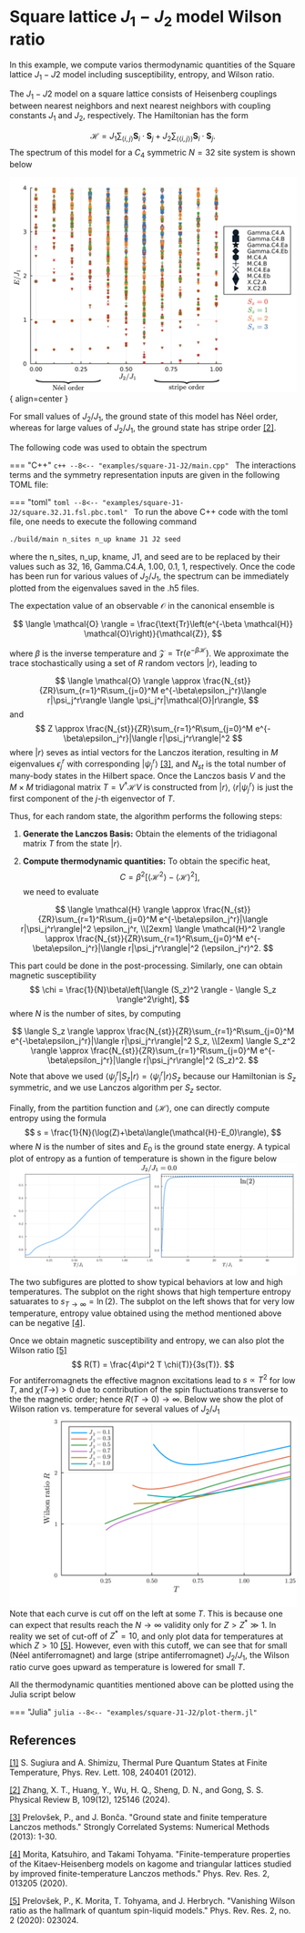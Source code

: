 # Square lattice $J_1-J_2$ model Wilson ratio

In this example, we compute varios thermodynamic quantities of the Square lattice $J_1-J2$ model including susceptibility, entropy, and Wilson ratio.

The $J_1-J2$ model on a square lattice consists of Heisenberg couplings between nearest neighbors and next nearest neighbors with coupling constants $J_1$ and $J_2$, respectively. The Hamiltonian has the form

$$
\mathcal{H} = J_1 \sum_{\langle i,j \rangle} \boldsymbol{S}_i \cdot \boldsymbol{S}_j + J_2 \sum_{\langle\langle i,j \rangle\rangle} \boldsymbol{S}_i \cdot \boldsymbol{S}_j.
$$
The spectrum of this model for a $C_4$ symmetric $N=32$ site system is shown below

![Image title](../img/square-J1-J2-spectrum.png){ align=center }

For small values of $J_2/J_1$, the ground state of this model has Néel order, whereas for large values of $J_2/J_1$, the ground state has stripe order [[2]](#2).

The following code was used to obtain the spectrum

=== "C++"
	```c++
	--8<-- "examples/square-J1-J2/main.cpp"
	```
The interactions terms and the symmetry representation inputs are given in the following TOML file:

=== "toml"
	```toml
	--8<-- "examples/square-J1-J2/square.32.J1.fsl.pbc.toml"
	```
To run the above C++ code with the toml file, one needs to execute the following command 

``` bash
./build/main n_sites n_up kname J1 J2 seed
```
where the n_sites, n_up, kname, J1, and seed are to be replaced by their values such as 32, 16, Gamma.C4.A, 1.00, 0.1, 1, respectively. Once the code has been run for various values of $J_2/J_1$, the spectrum can be immediately plotted from the eigenvalues saved in the .h5 files.


The expectation value of an observable $\mathcal{O}$ in the canonical ensemble is

$$
\langle \mathcal{O} \rangle = \frac{\text{Tr}\left(e^{-\beta \mathcal{H}} \mathcal{O}\right)}{\mathcal{Z}},
$$


where $\beta$ is the inverse temperature and $\mathcal{Z} = \text{Tr}\left(e^{-\beta \mathcal{H}}\right)$. We approximate the trace stochastically using a set of $R$ random vectors $|r\rangle$, leading to

$$
\langle \mathcal{O} \rangle \approx \frac{N_{st}}{ZR}\sum_{r=1}^R\sum_{j=0}^M e^{-\beta\epsilon_j^r}\langle r|\psi_j^r\rangle \langle \psi_j^r|\mathcal{O}|r\rangle,
$$
and 
$$
Z \approx \frac{N_{st}}{ZR}\sum_{r=1}^R\sum_{j=0}^M e^{-\beta\epsilon_j^r}|\langle r|\psi_j^r\rangle|^2
$$
where $|r\rangle$ seves as intial vectors for the Lanczos iteration, resulting in $M$ eigenvalues $\epsilon_j^r$ with corresponding $|\psi_j^r\rangle$ [[3]](#3), and $N_{st}$ is the total number of many-body states in the Hilbert space. Once the Lanczos basis $V$ and the $M\times M$ tridiagonal matrix  $T = V^\dagger \mathcal{H} V$ is constructed from $|r\rangle$, $\langle r|\psi_j^r \rangle$ is just the first component of the $j$-th eigenvector of $T$.

Thus, for each random state, the algorithm performs the following steps:

1. **Generate the Lanczos Basis:** Obtain the elements of the tridiagonal matrix $T$ from the state $|r\rangle$.

2. **Compute thermodynamic quantities:** To obtain the specific heat, 
$$
   C = \beta^2\left[\langle \mathcal{H}^2 \rangle - \langle \mathcal{H} \rangle^2\right],
$$
we need to evaluate

$$
   \langle \mathcal{H} \rangle \approx \frac{N_{st}}{ZR}\sum_{r=1}^R\sum_{j=0}^M e^{-\beta\epsilon_j^r}|\langle r|\psi_j^r\rangle|^2 \epsilon_j^r, \\[2exm]
    \langle \mathcal{H}^2 \rangle \approx \frac{N_{st}}{ZR}\sum_{r=1}^R\sum_{j=0}^M e^{-\beta\epsilon_j^r}|\langle r|\psi_j^r\rangle|^2 (\epsilon_j^r)^2.
$$

This part could be done in the post-processing. Similarly, one can obtain magnetic susceptibility 
$$
   \chi = \frac{1}{N}\beta\left[\langle (S_z)^2 \rangle - \langle S_z \rangle^2\right],
$$
where $N$ is the number of sites, by computing

$$
   \langle S_z \rangle \approx \frac{N_{st}}{ZR}\sum_{r=1}^R\sum_{j=0}^M e^{-\beta\epsilon_j^r}|\langle r|\psi_j^r\rangle|^2 S_z, \\[2exm]
    \langle S_z^2 \rangle \approx \frac{N_{st}}{ZR}\sum_{r=1}^R\sum_{j=0}^M e^{-\beta\epsilon_j^r}|\langle r|\psi_j^r\rangle|^2 (S_z)^2.
$$
Note that above we used $\langle \psi_j^r|S_z|r\rangle = \langle \psi_j^r|r\rangle S_z$ because our Hamiltonian is $S_z$ symmetric, and we use Lanczos algorithm per $S_z$ sector.

Finally, from the partition function and $\langle\mathcal{H}\rangle$, one can directly compute entropy using the formula
$$
s = \frac{1}{N}(\log(Z)+\beta\langle(\mathcal{H}-E_0)\rangle),
$$
where $N$ is the number of sites and $E_0$ is the ground state energy. A typical plot of entropy as a funtion of temperature is shown in the figure below
![Image title](../img/entropy.J1.1.00.J2.0.00.png)
The two subfigures are plotted to show typical behaviors at low and high temperatures. The subplot on the right shows that high temperture entropy satuarates to $s_{T\rightarrow \infty} =\ln(2)$. The subplot on the left shows that for very low temperature, entropy value obtained using the method mentioned above can be negative [[4]](#4).

Once we obtain magnetic susceptibility and entropy, we can also plot the Wilson ratio [[5]](#5)
$$
R(T) = \frac{4\pi^2 T \chi(T)}{3s(T)}.
$$
For antiferromagnets the effective magnon excitations lead to $s\propto T^2$ for low $T$, and $\chi(T\rightarrow)>0$ due to contribution of the spin fluctuations transverse to the the magnetic order; hence $R(T\rightarrow 0) \rightarrow \infty$. Below we show the plot of Wilson ration vs. temperature for several values of $J_2/J_1$
![Image title](../img/WR.square.32.J1.1.00.Jchi.0.00.png)
Note that each curve is cut off on the left at some $T$. This is because one can expect that results reach the $N\rightarrow \infty$ validity only for $Z>Z^*\gg 1$. In reality we set of cut-off of $Z^* = 10$, and only plot data for temperatures at which $Z>10$ [[5]](#5). However, even with this cutoff, we can see that for small (Néel antiferromagnet) and large (stripe antiferromagnet) $J_2/J_1$, the Wilson ratio curve goes upward as temperature is lowered for small $T$.

All the thermodynamic quantities mentioned above can be plotted using the Julia script below

=== "Julia"
	```julia
	--8<-- "examples/square-J1-J2/plot-therm.jl"
	```
## References
<a id="1" href="https://doi.org/10.1103/PhysRevLett.108.240401">[1]</a>
S. Sugiura and A. Shimizu, Thermal Pure Quantum States at Finite Temperature, Phys. Rev. Lett. 108, 240401 (2012).

<a id="2" href="https://journals.aps.org/prresearch/abstract/10.1103/PhysRevResearch.1.033038">[2]</a>
Zhang, X. T., Huang, Y., Wu, H. Q., Sheng, D. N., and Gong, S. S. Physical Review B, 109(12), 125146 (2024).

<a id="3" href="https://link.springer.com/chapter/10.1007/978-3-642-35106-8_1">[3]</a>
Prelovšek, P., and J. Bonča. "Ground state and finite temperature Lanczos methods." Strongly Correlated Systems: Numerical Methods (2013): 1-30.


<a id="4" href="https://journals.aps.org/prresearch/pdf/10.1103/PhysRevResearch.2.013205">[4]</a>
Morita, Katsuhiro, and Takami Tohyama. "Finite-temperature properties of the Kitaev-Heisenberg models on kagome and triangular lattices studied by improved finite-temperature Lanczos methods." Phys. Rev. Res. 2, 013205 (2020).

<a id="5" href="https://journals.aps.org/prresearch/abstract/10.1103/PhysRevResearch.2.023024">[5]</a>
Prelovšek, P., K. Morita, T. Tohyama, and J. Herbrych. "Vanishing Wilson ratio as the hallmark of quantum spin-liquid models." Phys. Rev. Res. 2, no. 2 (2020): 023024.